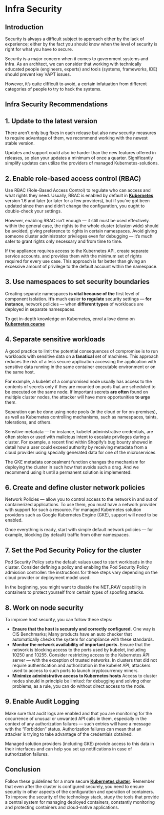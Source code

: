 # Infra Security

## Introduction <a id="introduction"></a>

Security is always a difficult subject to approach either by the lack of experience; either by the fact you should know when the level of security is right for what you have to secure.

Security is a major concern when it comes to government systems and infra. As an architect, we can consider that working with technically educated people \(engineers, experts\) and tools \(systems, frameworks, IDE\) should prevent key VAPT issues.

However, it’s quite difficult to avoid, a certain infatuation from different categories of people to try to hack the systems.

## Infra Security Recommendations <a id="infra-security"></a>

## 1. Update to the latest version <a id="1-update-to-the-latest-version"></a>

There aren’t only bug fixes in each release but also new security measures to require advantage of them, we recommend working with the newest stable version.

Updates and support could also be harder than the new features offered in releases, so plan your updates a minimum of once a quarter. Significantly simplify updates can utilize the providers of managed Kubernetes-solutions.

## 2. Enable role-based access control \(RBAC\) <a id="2-enable-role-based-access-control-rbac"></a>

Use RBAC \(Role-Based Access Control\) to regulate who can access and what rights they need. Usually, RBAC is enabled by default in [**Kubernetes**](https://onlineitguru.com/blogger/what-is-kubernetes) version 1.6 and later \(or later for a few providers\), but if you’ve got been updated since then and didn’t change the configuration, you ought to double-check your settings.

However, enabling RBAC isn’t enough — it still must be used effectively. within the general case, the rights to the whole cluster \(cluster-wide\) should be avoided, giving preference to rights in certain namespaces. Avoid giving someone cluster administrator privileges even for debugging — it’s much safer to grant rights only necessary and from time to time.

If the appliance requires access to the Kubernetes API, create separate service accounts. and provides them with the minimum set of rights required for every use case. This approach is far better than giving an excessive amount of privilege to the default account within the namespace.

## 3. Use namespaces to set security boundaries <a id="3-use-namespaces-to-set-security-boundaries"></a>

Creating separate namespaces **is vital because of the** first level of component isolation. **it’s** much easier **to regulate** security settings — **for instance**, network policies — when **different types** of workloads are deployed in separate namespaces.

To get in-depth knowledge on Kubernetes, enrol a love demo on [**Kubernetes course**](https://onlineitguru.com/kubernetes-training.html)​

## 4. Separate sensitive workloads <a id="4-separate-sensitive-workloads"></a>

A good practice to limit the potential consequences of compromise is to run workloads with sensitive data on **a fanatical** set of machines. This approach reduces the risk of a less secure application accessing the application with sensitive data running in the same container executable environment or on the same host.

For example, a kubelet of a compromised node usually has access to the contents of secrets only if they are mounted on pods that are scheduled to be executed on the same node. If important secrets **are often** found on multiple cluster nodes, the attacker will have more opportunities **to urge** them.

Separation can be done using node pools \(in the cloud or for on-premises\), as well as Kubernetes controlling mechanisms, such as namespaces, taints, tolerations, and others.

Sensitive metadata — for instance, kubelet administrative credentials, are often stolen or used with malicious intent to escalate privileges during a cluster. For example, a recent find within Shopify’s bug bounty showed in detail how a user could exceed authority by receiving metadata from a cloud provider using specially generated data for one of the microservices.

The GKE metadata concealment function changes the mechanism for deploying the cluster in such how that avoids such a drag. And we recommend using it until a permanent solution is implemented.

## 6. Create and define cluster network policies <a id="6-create-and-define-cluster-network-policies"></a>

Network Policies — allow you to control access to the network in and out of containerized applications. To use them, you must have a network provider with support for such a resource. For managed Kubernetes solution providers such as Google Kubernetes Engine \(GKE\), support will need to be enabled.

Once everything is ready, start with simple default network policies — for example, blocking \(by default\) traffic from other namespaces.

## 7. Set the Pod Security Policy for the cluster <a id="7-set-the-pod-security-policy-for-the-cluster"></a>

Pod Security Policy sets the default values ​​used to start workloads in the cluster. Consider defining a policy and enabling the Pod Security Policy admission controller: the instructions for these steps vary depending on the cloud provider or deployment model used.

In the beginning, you might want to disable the NET\_RAW capability in containers to protect yourself from certain types of spoofing attacks.

## 8. Work on node security <a id="8-work-on-node-security"></a>

To improve host security, you can follow these steps:

* **Ensure that the host is securely and correctly configured.** One way is CIS Benchmarks; Many products have an auto checker that automatically checks the system for compliance with these standards.
* **Monitor the network availability of important ports.** Ensure that the network is blocking access to the ports used by kubelet, including 10250 and 10255. Consider restricting access to the Kubernetes API server — with the exception of trusted networks. In clusters that did not require authentication and authorization in the kubelet API, attackers used to access to such ports to launch cryptocurrency miners.
* **Minimize administrative access to Kubernetes hosts** Access to cluster nodes should in principle be limited: for debugging and solving other problems, as a rule, you can do without direct access to the node.

## 9. Enable Audit Logging <a id="9-enable-audit-logging"></a>

Make sure that audit logs are enabled and that you are monitoring for the occurrence of unusual or unwanted API calls in them, especially in the context of any authorization failures — such entries will have a message with the “Forbidden” status. Authorization failures can mean that an attacker is trying to take advantage of the credentials obtained.

Managed solution providers \(including GKE\) provide access to this data in their interfaces and can help you set up notifications in case of authorization failures.

## Conclusion <a id="conclusion"></a>

Follow these guidelines for a more secure [**Kubernetes cluster**](https://medium.com/faun/what-is-the-kubernetes-cluster-de2a33e6572?source=---------24------------------). Remember that even after the cluster is configured securely, you need to ensure security in other aspects of the configuration and operation of containers. To improve the security of the technology stack, study the tools that provide a central system for managing deployed containers, constantly monitoring and protecting containers and cloud-native applications.

